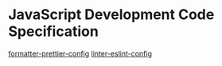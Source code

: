 # JavaScript Development Code Specification

[formatter-prettier-config](./packages/formatter-prettier-config/)
[linter-eslint-config](./packages/linter-eslint-config/)
